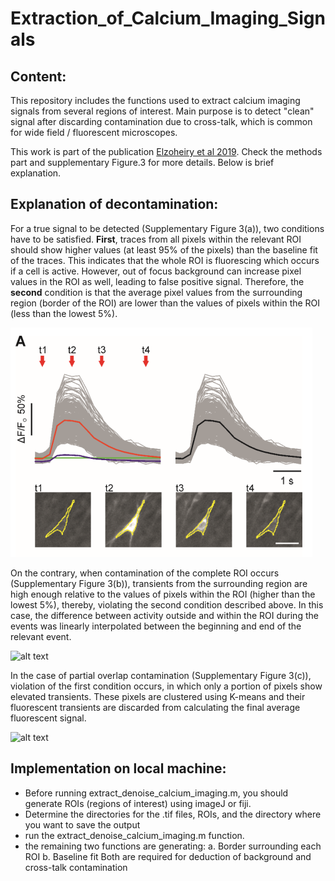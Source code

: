 # Extraction_of_Calcium_Imaging_Signals

## Content:

This repository includes the functions used to extract calcium imaging signals from several regions of interest. Main purpose is to detect "clean" signal after discarding contamination due to cross-talk, which is common for wide field / fluorescent microscopes.

This work is part of the publication [Elzoheiry et al 2019](https://www.ncbi.nlm.nih.gov/pmc/articles/PMC7820691/pdf/10.1177_0271678X19892657.pdf). Check the methods part and supplementary Figure.3 for more details. Below is brief explanation.

## Explanation of decontamination:

For a true signal to be detected (Supplementary Figure 3(a)), two conditions have to be satisfied. **First**, traces from all pixels within the relevant ROI should show higher values (at least 95% of the pixels) than the baseline fit of the traces. This indicates that the whole ROI is fluorescing which occurs if a cell is active. However, out of focus background can increase pixel values in the ROI as well, leading to false positive signal. Therefore, the **second** condition is that the average pixel values from the surrounding region (border of the ROI) are lower than the values of pixels within the ROI (less than the lowest 5%).

![alt text](https://github.com/shehab-elzoheiry/Extraction_of_Calcium_Imaging_Signals/blob/main/1.png)

On the contrary, when contamination of the complete ROI occurs (Supplementary Figure 3(b)), transients from the surrounding region are high enough relative to the values of pixels within the ROI (higher than the lowest 5%), thereby, violating the second condition described above. In this case, the difference between activity outside and within the ROI during the events was linearly interpolated between the beginning and end of the relevant event. 

![alt text](https://github.com/shehab-elzoheiry/Extraction_of_Calcium_Imaging_Signals/2.png)

In the case of partial overlap contamination (Supplementary Figure 3(c)), violation of the first condition occurs, in which only a portion of pixels show elevated transients. These pixels are clustered using K-means and their fluorescent transients are discarded from calculating the final average fluorescent signal.

![alt text](https://github.com/shehab-elzoheiry/Extraction_of_Calcium_Imaging_Signals/3.png?raw=true)

## Implementation on local machine:
* Before running extract_denoise_calcium_imaging.m, you should generate ROIs (regions of interest) using imageJ or fiji.
* Determine the directories for the .tif files, ROIs, and the directory where you want to save the output
* run the extract_denoise_calcium_imaging.m function.
* the remaining two functions are generating:
    a. Border surrounding each ROI
    b. Baseline fit
  Both are required for deduction of background and cross-talk contamination
